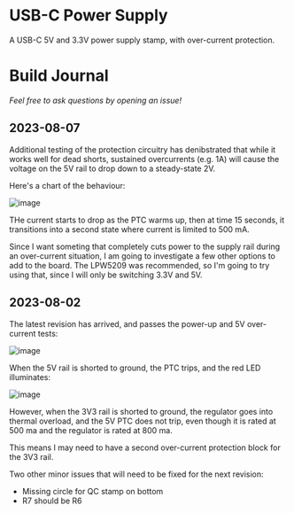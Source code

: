 # USB-C Power Supply

A USB-C 5V and 3.3V power supply stamp, with over-current protection.

# Build Journal

_Feel free to ask questions by opening an issue!_

## 2023-08-07

Additional testing of the protection circuitry has denibstrated that while it works well for dead shorts, sustained overcurrents (e.g. 1A) will cause the voltage on the 5V rail to drop down to a steady-state 2V.

Here's a chart of the behaviour:

![image](https://github.com/dslik/protonema/assets/5757591/37e12876-3b95-4afc-b41c-3a27d70e69e1)

THe current starts to drop as the PTC warms up, then at time 15 seconds, it transitions into a second state where current is limited to 500 mA.

Since I want someting that completely cuts power to the supply rail during an over-current situation, I am going to investigate a few other options to add to the board. The LPW5209 was recommended, so I'm going to try using that, since I will only be switching 3.3V and 5V. 

## 2023-08-02

The latest revision has arrived, and passes the power-up and 5V over-current tests:

![image](https://github.com/dslik/protonema/assets/5757591/a93a1b95-2cbc-4cef-8af1-b42eaed5637a)

When the 5V rail is shorted to ground, the PTC trips, and the red LED illuminates:

![image](https://github.com/dslik/protonema/assets/5757591/03633d1c-7f02-492d-a048-a12910beda90)

However, when the 3V3 rail is shorted to ground, the regulator goes into thermal overload, and the 5V PTC does not trip, even though it is rated at 500 ma and the regulator is rated at 800 ma.

This means I may need to have a second over-current protection block for the 3V3 rail.

Two other minor issues that will need to be fixed for the next revision:

- Missing circle for QC stamp on bottom
- R7 should be R6
